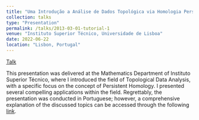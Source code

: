 ```yaml
---
title: "Uma Introdução a Análise de Dados Topológica via Homologia Persistente"
collection: talks
type: "Presentation"
permalink: /talks/2013-03-01-tutorial-1
venue: "Instituto Superior Técnico, Universidade de Lisboa"
date: 2022-06-22
location: "Lisbon, Portugal"
---
```


[Talk](https://educast.fccn.pt/vod/clips/2nmyd6gqc2/streaming.html?locale=en)

This presentation was delivered at the Mathematics Department of Instituto Superior Técnico, where I introduced the field of Topological Data Analysis, with a specific focus on the concept of Persistent Homology. I presented several compelling applications within the field. Regrettably, the presentation was conducted in Portuguese; however, a comprehensive explanation of the discussed topics can be accessed through the following [link](https://drive.google.com/file/d/1FQ9M-xaZiH7hCbHod0WNRaahdIc-drhP/view).
